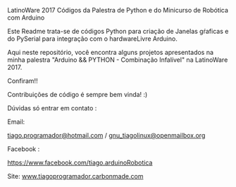 LatinoWare 2017  Códigos da Palestra de Python e do Minicurso de Robótica com Arduino

Este Readme trata-se de códigos Python para criação de Janelas gŕaficas
e do PySerial para integração com o hardwareLivre Arduino.

Aqui neste repositório, você encontra alguns projetos apresentados na
minha palestra "Arduino && PYTHON - Combinação Infalível" na LatinoWare 2017.

Confiram!!

Contribuições de código é sempre bem vinda! :)

Dúvidas só entrar em contato :

Email:

tiago.programador@hotmail.com / gnu_tiagolinux@openmailbox.org

Facebook : 

https://www.facebook.com/tiago.arduinoRobotica

Site: www.tiagoprogramador.carbonmade.com
